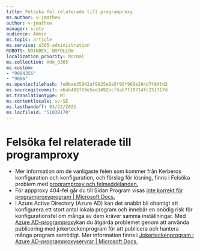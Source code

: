 ```yaml
---
title: Felsöka fel relaterade till programproxy
ms.author: v-jmathew
author: v-jmathew
manager: scotv
audience: Admin
ms.topic: article
ms.service: o365-administration
ROBOTS: NOINDEX, NOFOLLOW
localization_priority: Normal
ms.collection: Adm_O365
ms.custom:
- "9004356"
- "9686"
ms.openlocfilehash: fe0bae35942af9925e8a5f90f966e204d7f84fd2
ms.sourcegitcommit: a6ab402f59e5ee1492bcf5ab7f18714fc251717d
ms.translationtype: MT
ms.contentlocale: sv-SE
ms.lasthandoff: 03/22/2021
ms.locfileid: "51038170"
---
```

# <a name="troubleshoot-errors-related-to-application-proxy"></a>Felsöka fel relaterade till programproxy

- Mer information om de vanligaste felen som kommer från Kerberos konfiguration och konfiguration, och förslag för lösning, finns i Felsöka problem med [programproxy och felmeddelanden.](https://docs.microsoft.com/azure/active-directory/manage-apps/application-proxy-troubleshoot#kerberos-errors)
- För appproxy 404-fel går du till Sidan Program visas [inte korrekt för programproxyprogram | Microsoft Docs.](https://docs.microsoft.com/azure/active-directory/manage-apps/application-proxy-page-appearance-broken-problem)
- I Azure Active Directory (Azure AD) kan det snabbt bli ohantigt att konfigurera ett stort antal lokala program och innebär en onödig risk för konfigurationsfel om många av dem kräver samma inställningar. Med [Azure AD-programproxy](https://docs.microsoft.com/azure/active-directory/manage-apps/application-proxy)kan du åtgärda problemet genom att använda publicering med jokerteckenprogram för att publicera och hantera många program samtidigt. Mer information finns i [Jokerteckenprogram i Azure AD-programproxyservrar | Microsoft Docs.](https://docs.microsoft.com/azure/active-directory/manage-apps/application-proxy-wildcard)
